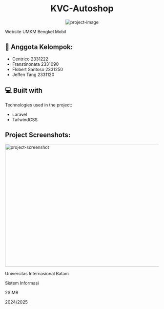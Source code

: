<h1 align="center" id="title">KVC-Autoshop</h1>

<p align="center"><img src="https://socialify.git.ci/Crowzed/Website-UMKM/image?description=1&amp;descriptionEditable=UMKM%20Bengkel%20Mobil%0Aby%20Keep%20Never%20Tired%20Learning&amp;font=Inter&amp;forks=1&amp;language=1&amp;name=1&amp;owner=1&amp;pattern=Charlie%20Brown&amp;pulls=1&amp;stargazers=1&amp;theme=Dark" alt="project-image"></p>

<p id="description">Website UMKM Bengkel Mobil</p>



<h2>🍰 Anggota Kelompok:</h2>
<ul>
<li>Centrico 2331222 </li>
<li>Franstinonata 2331090 </li>
<li>Flobert Santoso 2331250</li>
<li>Jeffen Tang 2331120</li>
</ul>
  
  
<h2>💻 Built with</h2>

Technologies used in the project:

*   Laravel
*   TailwindCSS

<h2>Project Screenshots:</h2>

<img src="https://albumizr.com/ia/43042c1fb5b3c978079ec064d25cb5a8.jpg" alt="project-screenshot" width="1000" height="400/">

<p>Universitas Internasional Batam</p>
<p>Sistem Informasi</p>
<p>2SIMB</p>
<p>2024/2025</p>
